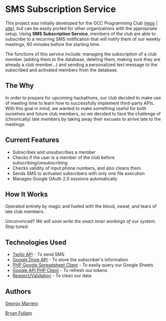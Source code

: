 <h1>SMS Subscription Service</h1>

This project was initially developed for the OCC Programming Club (<a href="https://github.com/occprogramming">repo</a> | <a href="http://occprogramming.club">site</a>), but can be easily ported for other organizations with the appropriate setup. Using **SMS Subscription Service**, members of the club are able to subscribe to a recurring SMS notification that will notify them of our weekly meetings, 60 minutes before the starting time.

The functions of this service include: managing the subscription of a club member (adding them to the database, deleting them, making sure they are already a club member...) and sending a personalized text message to the subscribed and activated members from the database.
  
<h2>The Why</h2>

In order to prepare for upcoming hackathons, our club decided to make use of meeting time to learn how to successfully implement third-party APIs. With this goal in mind, we wanted to make something useful for both ourselves and future club members, so we decided to face the challenge of (chronically) late members by taking away their excuses to arrive late to the meetings.
  
<h2>Current Features</h2>

  <ul>
    <li>Subscribes and unsubscribes a member</li>
    <li>Checks if the user is a member of the club before subscribing/unsubscribing</li>
    <li>Checks validity of input phone numbers, and also cleans them</li>
    <li>Sends SMS to activated subscribers with only one file execution</li>
    <li>Manages Google OAuth 2.0 sessions automatically</li>
  </ul>
  
<h2>How It Works</h2>

  Operated entirely by magic and fueled with the blood, sweat, and tears of late club members.
  
  Unconvinced? <i> We will soon write the exact inner workings of our system. Stay tuned.</i>

<h2>Technologies Used</h2>

  <ul>
    <li><a href="https://www.twilio.com">Twilio API</a> - To send SMS</li>
    <li><a href="https://developers.google.com/drive/">Google Drive API</a> - To store the subscriber's information</li>
    <li><a href="https://github.com/asimlqt/php-google-spreadsheet-client">PHP Google Spreadsheet Client</a> - To easily query our Google Sheets</li>
    <li><a href="https://github.com/google/google-api-php-client">Google API PHP Client</a> - To refresh our tokens</li>
    <li><a href="https://github.com/Respect/Validation">Respect/Validation</a> - To clean our data</li>
  </ul>
  
<h2>Authors</h2>

<a href="https://github.com/georgymh/">Georgy Marrero</a>

<a href="https://github.com/bfullam/">Bryan Fullam</a>
